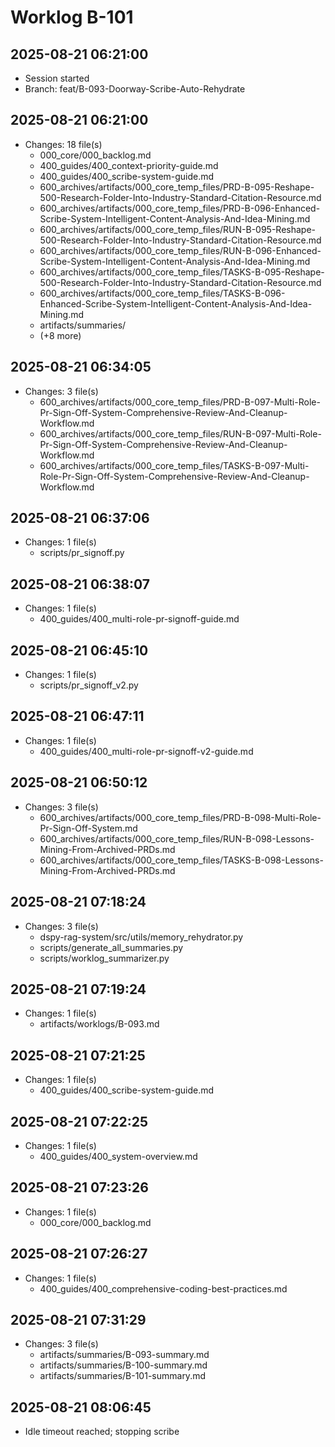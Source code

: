 # Worklog B-101

## 2025-08-21 06:21:00

- Session started
- Branch: feat/B-093-Doorway-Scribe-Auto-Rehydrate

## 2025-08-21 06:21:00

- Changes: 18 file(s)
  - 000_core/000_backlog.md
  - 400_guides/400_context-priority-guide.md
  - 400_guides/400_scribe-system-guide.md
  - 600_archives/artifacts/000_core_temp_files/PRD-B-095-Reshape-500-Research-Folder-Into-Industry-Standard-Citation-Resource.md
  - 600_archives/artifacts/000_core_temp_files/PRD-B-096-Enhanced-Scribe-System-Intelligent-Content-Analysis-And-Idea-Mining.md
  - 600_archives/artifacts/000_core_temp_files/RUN-B-095-Reshape-500-Research-Folder-Into-Industry-Standard-Citation-Resource.md
  - 600_archives/artifacts/000_core_temp_files/RUN-B-096-Enhanced-Scribe-System-Intelligent-Content-Analysis-And-Idea-Mining.md
  - 600_archives/artifacts/000_core_temp_files/TASKS-B-095-Reshape-500-Research-Folder-Into-Industry-Standard-Citation-Resource.md
  - 600_archives/artifacts/000_core_temp_files/TASKS-B-096-Enhanced-Scribe-System-Intelligent-Content-Analysis-And-Idea-Mining.md
  - artifacts/summaries/
  - (+8 more)

## 2025-08-21 06:34:05

- Changes: 3 file(s)
  - 600_archives/artifacts/000_core_temp_files/PRD-B-097-Multi-Role-Pr-Sign-Off-System-Comprehensive-Review-And-Cleanup-Workflow.md
  - 600_archives/artifacts/000_core_temp_files/RUN-B-097-Multi-Role-Pr-Sign-Off-System-Comprehensive-Review-And-Cleanup-Workflow.md
  - 600_archives/artifacts/000_core_temp_files/TASKS-B-097-Multi-Role-Pr-Sign-Off-System-Comprehensive-Review-And-Cleanup-Workflow.md

## 2025-08-21 06:37:06

- Changes: 1 file(s)
  - scripts/pr_signoff.py

## 2025-08-21 06:38:07

- Changes: 1 file(s)
  - 400_guides/400_multi-role-pr-signoff-guide.md

## 2025-08-21 06:45:10

- Changes: 1 file(s)
  - scripts/pr_signoff_v2.py

## 2025-08-21 06:47:11

- Changes: 1 file(s)
  - 400_guides/400_multi-role-pr-signoff-v2-guide.md

## 2025-08-21 06:50:12

- Changes: 3 file(s)
  - 600_archives/artifacts/000_core_temp_files/PRD-B-098-Multi-Role-Pr-Sign-Off-System.md
  - 600_archives/artifacts/000_core_temp_files/RUN-B-098-Lessons-Mining-From-Archived-PRDs.md
  - 600_archives/artifacts/000_core_temp_files/TASKS-B-098-Lessons-Mining-From-Archived-PRDs.md

## 2025-08-21 07:18:24

- Changes: 3 file(s)
  - dspy-rag-system/src/utils/memory_rehydrator.py
  - scripts/generate_all_summaries.py
  - scripts/worklog_summarizer.py

## 2025-08-21 07:19:24

- Changes: 1 file(s)
  - artifacts/worklogs/B-093.md

## 2025-08-21 07:21:25

- Changes: 1 file(s)
  - 400_guides/400_scribe-system-guide.md

## 2025-08-21 07:22:25

- Changes: 1 file(s)
  - 400_guides/400_system-overview.md

## 2025-08-21 07:23:26

- Changes: 1 file(s)
  - 000_core/000_backlog.md

## 2025-08-21 07:26:27

- Changes: 1 file(s)
  - 400_guides/400_comprehensive-coding-best-practices.md

## 2025-08-21 07:31:29

- Changes: 3 file(s)
  - artifacts/summaries/B-093-summary.md
  - artifacts/summaries/B-100-summary.md
  - artifacts/summaries/B-101-summary.md

## 2025-08-21 08:06:45

- Idle timeout reached; stopping scribe
